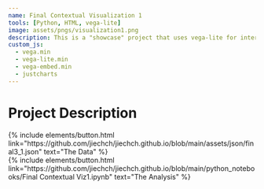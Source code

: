 ```yaml
---
name: Final Contextual Visualization 1
tools: [Python, HTML, vega-lite]
image: assets/pngs/visualization1.png
description: This is a "showcase" project that uses vega-lite for interactive viz!
custom_js:
  - vega.min
  - vega-lite.min
  - vega-embed.min
  - justcharts
---
```



# Project Description


<vegachart schema-url="{{ site.baseurl }}/assets/json/final3_1.json" style="width: 100%"></vegachart>

<!-- these are written in a combo of html and liquid --> 

<div class="left">
{% include elements/button.html link="https://github.com/jiechch/jiechch.github.io/blob/main/assets/json/final3_1.json" text="The Data" %}
</div>

<div class="right">
{% include elements/button.html link="https://github.com/jiechch/jiechch.github.io/blob/main/python_notebooks/Final Contextual Viz1.ipynb" text="The Analysis" %}
</div>

